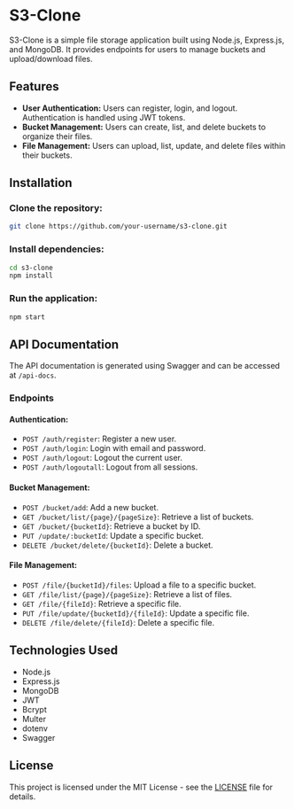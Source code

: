 # S3-Clone

S3-Clone is a simple file storage application built using Node.js, Express.js, and MongoDB. It provides endpoints for users to manage buckets and upload/download files.

## Features

- **User Authentication:** Users can register, login, and logout. Authentication is handled using JWT tokens.
- **Bucket Management:** Users can create, list, and delete buckets to organize their files.
- **File Management:** Users can upload, list, update, and delete files within their buckets.

## Installation

### Clone the repository:

```bash
git clone https://github.com/your-username/s3-clone.git
```
### Install dependencies:

```bash
cd s3-clone
npm install
```

### Run the application:
```bash
npm start
```

## API Documentation

The API documentation is generated using Swagger and can be accessed at `/api-docs`.

### Endpoints

#### Authentication:

- `POST /auth/register`: Register a new user.
- `POST /auth/login`: Login with email and password.
- `POST /auth/logout`: Logout the current user.
- `POST /auth/logoutall`: Logout from all sessions.

#### Bucket Management:

- `POST /bucket/add`: Add a new bucket.
- `GET /bucket/list/{page}/{pageSize}`: Retrieve a list of buckets.
- `GET /bucket/{bucketId}`: Retrieve a bucket by ID.
- `PUT /update/:bucketId`: Update a specific bucket.
- `DELETE /bucket/delete/{bucketId}`: Delete a bucket.

#### File Management:

- `POST /file/{bucketId}/files`: Upload a file to a specific bucket.
- `GET /file/list/{page}/{pageSize}`: Retrieve a list of files.
- `GET /file/{fileId}`: Retrieve a specific file.
- `PUT /file/update/{bucketId}/{fileId}`: Update a specific file.
- `DELETE /file/delete/{fileId}`: Delete a specific file.

## Technologies Used

- Node.js
- Express.js
- MongoDB
- JWT
- Bcrypt
- Multer
- dotenv
- Swagger

## License

This project is licensed under the MIT License - see the [LICENSE](LICENSE) file for details.
